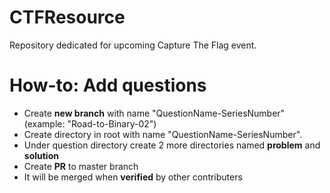 # CTFResource
Repository dedicated for upcoming Capture The Flag event.

# How-to: Add questions
- Create **new branch** with name "QuestionName-SeriesNumber" (example: "Road-to-Binary-02")
- Create directory in root with name "QuestionName-SeriesNumber".
- Under question directory create 2 more directories named **problem** and **solution**
- Create **PR** to master branch
- It will be merged when **verified** by other contributers
